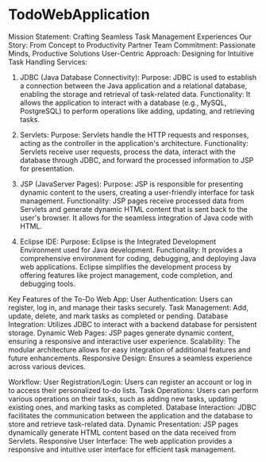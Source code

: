 # TodoWebApplication
Mission Statement:
Crafting Seamless Task Management Experiences
Our Story:
From Concept to Productivity Partner
Team Commitment:
Passionate Minds, Productive Solutions
User-Centric Approach:
Designing for Intuitive Task Handling
Services:


1. JDBC (Java Database Connectivity):
Purpose: JDBC is used to establish a connection between the Java application and a relational database, enabling the storage and retrieval of task-related data.
Functionality: It allows the application to interact with a database (e.g., MySQL, PostgreSQL) to perform operations like adding, updating, and retrieving tasks.

2. Servlets:
Purpose: Servlets handle the HTTP requests and responses, acting as the controller in the application's architecture.
Functionality: Servlets receive user requests, process the data, interact with the database through JDBC, and forward the processed information to JSP for presentation.

3. JSP (JavaServer Pages):
Purpose: JSP is responsible for presenting dynamic content to the users, creating a user-friendly interface for task management.
Functionality: JSP pages receive processed data from Servlets and generate dynamic HTML content that is sent back to the user's browser. It allows for the seamless integration of Java code with HTML.

4. Eclipse IDE:
Purpose: Eclipse is the Integrated Development Environment used for Java development.
Functionality: It provides a comprehensive environment for coding, debugging, and deploying Java web applications. Eclipse simplifies the development process by offering features like project management, code completion, and debugging tools.

Key Features of the To-Do Web App:
User Authentication: Users can register, log in, and manage their tasks securely.
Task Management: Add, update, delete, and mark tasks as completed or pending.
Database Integration: Utilizes JDBC to interact with a backend database for persistent storage.
Dynamic Web Pages: JSP pages generate dynamic content, ensuring a responsive and interactive user experience.
Scalability: The modular architecture allows for easy integration of additional features and future enhancements.
Responsive Design: Ensures a seamless experience across various devices.

Workflow:
User Registration/Login: Users can register an account or log in to access their personalized to-do lists.
Task Operations: Users can perform various operations on their tasks, such as adding new tasks, updating existing ones, and marking tasks as completed.
Database Interaction: JDBC facilitates the communication between the application and the database to store and retrieve task-related data.
Dynamic Presentation: JSP pages dynamically generate HTML content based on the data received from Servlets.
Responsive User Interface: The web application provides a responsive and intuitive user interface for efficient task management.
